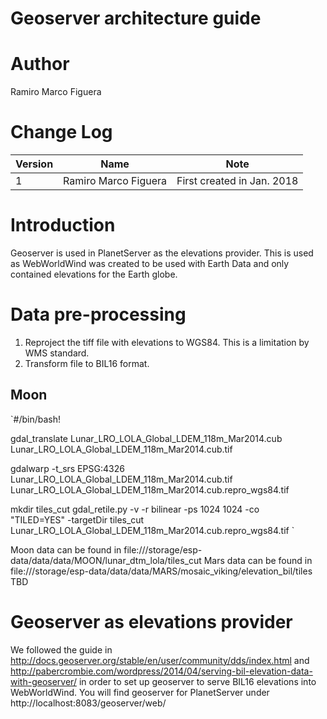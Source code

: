 # Geoserver architecture guide

# Author
Ramiro Marco Figuera

# Change Log

|Version|Name|Note|
|---|---|---|
|1|Ramiro Marco Figuera|First created in Jan. 2018|

# Introduction

Geoserver is used in PlanetServer as the elevations provider. This is used as WebWorldWind was created to be used with Earth Data and only contained elevations for the Earth globe.

# Data pre-processing

1. Reproject the tiff file with elevations to WGS84. This is a limitation by WMS standard.
2. Transform file to BIL16 format.

## Moon

`#/bin/bash!

gdal_translate Lunar_LRO_LOLA_Global_LDEM_118m_Mar2014.cub Lunar_LRO_LOLA_Global_LDEM_118m_Mar2014.cub.tif

gdalwarp -t_srs EPSG:4326 Lunar_LRO_LOLA_Global_LDEM_118m_Mar2014.cub.tif Lunar_LRO_LOLA_Global_LDEM_118m_Mar2014.cub.repro_wgs84.tif

mkdir tiles_cut
gdal_retile.py -v -r bilinear -ps 1024 1024 -co \
"TILED=YES" -targetDir tiles_cut \
Lunar_LRO_LOLA_Global_LDEM_118m_Mar2014.cub.repro_wgs84.tif
`


Moon data can be found in file:///storage/esp-data/data/data/MOON/lunar_dtm_lola/tiles_cut
Mars data can be found in file:///storage/esp-data/data/data/MARS/mosaic_viking/elevation_bil/tiles
TBD

# Geoserver as elevations provider

We followed the guide in http://docs.geoserver.org/stable/en/user/community/dds/index.html and http://pabercrombie.com/wordpress/2014/04/serving-bil-elevation-data-with-geoserver/ in order to set up geoserver to serve BIL16 elevations into WebWorldWind. You will find geoserver for PlanetServer under http://localhost:8083/geoserver/web/
